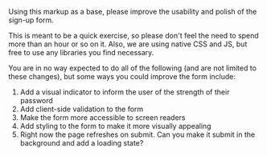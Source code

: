 Using this markup as a base, please improve the usability and polish of the sign-up form.

This is meant to be a quick exercise, so please don't feel the need to spend more than an hour or so on it. Also, we are using native CSS and JS, but free to use any libraries you find necessary.

You are in no way expected to do all of the following (and are not limited to these changes), but some ways you could improve the form include:

1. Add a visual indicator to inform the user of the strength of their password
2. Add client-side validation to the form
3.  Make the form more accessible to screen readers
4.  Add styling to the form to make it more visually appealing
5.  Right now the page refreshes on submit. Can you make it submit in the background and add a loading state?
